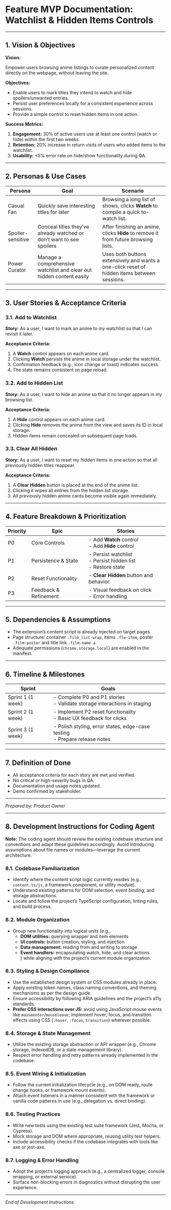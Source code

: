 # Feature MVP Documentation: Watchlist & Hidden Items Controls

---

## 1. Vision & Objectives

**Vision:**

Empower users browsing anime listings to curate personalized content directly on the webpage, without leaving the site.

**Objectives:**

- Enable users to mark titles they intend to watch and hide spoilers/unwanted entries.
- Persist user preferences locally for a consistent experience across sessions.
- Provide a simple control to reset hidden items in one action.

**Success Metrics:**

1. **Engagement:** 30% of active users use at least one control (watch or hide) within the first two weeks.
2. **Retention:** 20% increase in return visits of users who added items to the watchlist.
3. **Usability:** <5% error rate on hide/show functionality during QA.

---

## 2. Personas & Use Cases

| Persona           | Goal                                                                 | Scenario                                                                                    |
| ----------------- | -------------------------------------------------------------------- | ------------------------------------------------------------------------------------------- |
| Casual Fan        | Quickly save interesting titles for later                            | Browsing a long list of shows, clicks **Watch** to compile a quick to-watch list.           |
| Spoiler-sensitive | Conceal titles they’ve already watched or don’t want to see spoilers | After finishing an anime, clicks **Hide** to remove it from future browsing lists.          |
| Power Curator     | Manage a comprehensive watchlist and clear out hidden content easily | Uses both buttons extensively and wants a one-click reset of hidden items between sessions. |

---

## 3. User Stories & Acceptance Criteria

### 3.1. Add to Watchlist

**Story:** As a user, I want to mark an anime to my watchlist so that I can revisit it later.

**Acceptance Criteria:**

1. A **Watch** control appears on each anime card.
2. Clicking **Watch** persists the anime in local storage under the watchlist.
3. Confirmation feedback (e.g., icon change or toast) indicates success.
4. The state remains consistent on page reload.

### 3.2. Add to Hidden List

**Story:** As a user, I want to hide an anime so that it no longer appears in my browsing list.

**Acceptance Criteria:**

1. A **Hide** control appears on each anime card.
2. Clicking **Hide** removes the anime from the view and saves its ID in local storage.
3. Hidden items remain concealed on subsequent page loads.

### 3.3. Clear All Hidden

**Story:** As a user, I want to reset my hidden items in one action so that all previously hidden titles reappear.

**Acceptance Criteria:**

1. A **Clear Hidden** button is placed at the end of the anime list.
2. Clicking it wipes all entries from the hidden list storage.
3. All previously hidden anime cards become visible again immediately.

---

## 4. Feature Breakdown & Prioritization

| Priority | Epic                  | Stories                                                         |
| -------- | --------------------- | --------------------------------------------------------------- |
| P0       | Core Controls         | - Add **Watch** control<br>- Add **Hide** control               |
| P1       | Persistence & State   | - Persist watchlist<br>- Persist hidden list<br>- Restore state |
| P2       | Reset Functionality   | - **Clear Hidden** button and behavior                          |
| P3       | Feedback & Refinement | - Visual feedback on click<br>- Error handling                  |

---

## 5. Dependencies & Assumptions

- The extension’s content script is already injected on target pages.
- Page structure: container `.film_list-wrap`, items `.flw-item`, poster `.film-poster` and title link `.film-name a`.
- Adequate permissions (`chrome.storage.local`) are enabled in the manifest.

---

## 6. Timeline & Milestones

| Sprint            | Goals                                                                        |
| ----------------- | ---------------------------------------------------------------------------- |
| Sprint 1 (1 week) | - Complete P0 and P1 stories<br>- Validate storage interactions in staging   |
| Sprint 2 (1 week) | - Implement P2 reset functionality<br>- Basic UX feedback for clicks         |
| Sprint 3 (1 week) | - Polish styling, error states, edge-case testing<br>- Prepare release notes |

---

## 7. Definition of Done

- All acceptance criteria for each story are met and verified.
- No critical or high-severity bugs in QA.
- Documentation and usage notes updated.
- Demo confirmed by stakeholder.

---

_Prepared by: Product Owner_

---

## 8. Development Instructions for Coding Agent

**Note:** The coding agent should review the existing codebase structure and conventions and adapt these guidelines accordingly. Avoid introducing assumptions about file names or modules—leverage the current architecture.

### 8.1. Codebase Familiarization

- Identify where the content script logic currently resides (e.g., `content.ts/js`, a framework component, or utility module).
- Understand existing patterns for DOM selection, event binding, and storage abstractions.
- Locate and follow the project’s TypeScript configuration, linting rules, and build process.

### 8.2. Module Organization

- Group new functionality into logical units (e.g.,
    - **DOM utilities:** querying wrapper and item elements
    - **UI controls:** button creation, styling, and injection
    - **Data management:** reading from and writing to storage
    - **Event handlers:** encapsulating watch, hide, and clear actions  
      ) while aligning with the project’s current module organization.

### 8.3. Styling & Design Compliance

- Use the established design system or CSS modules already in place.
- Apply existing token names, class naming conventions, and theming mechanisms as per the design guide.
- Ensure accessibility by following ARIA guidelines and the project’s a11y standards.
- **Prefer CSS interactions over JS:** avoid using JavaScript mouse events like `mouseenter`/`mouseleave`; implement hover, focus, and transition effects using CSS (`:hover`, `:focus`, `transition`) wherever possible.

### 8.4. Storage & State Management

- Utilize the existing storage abstraction or API wrapper (e.g., Chrome storage, IndexedDB, or a state management library).
- Respect error handling and retry patterns already implemented in the codebase.

### 8.5. Event Wiring & Initialization

- Follow the current initialization lifecycle (e.g., on DOM ready, route change hooks, or framework mount events).
- Attach event listeners in a manner consistent with the framework or vanilla code patterns in use (e.g., delegation vs. direct binding).

### 8.6. Testing Practices

- Write new tests using the existing test suite framework (Jest, Mocha, or Cypress).
- Mock storage and DOM where appropriate, reusing utility test helpers.
- Include accessibility checks if the codebase integrates with tools like axe or jest-axe.

### 8.7. Logging & Error Handling

- Adopt the project’s logging approach (e.g., a centralized logger, console wrapping, or external service).
- Surface non-blocking errors in diagnostics without disrupting the user experience.

---

_End of Development Instructions_
